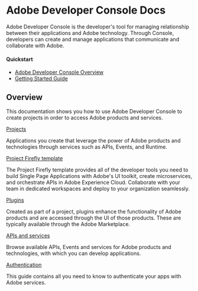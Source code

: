 <Hero slots="heading, text"/>

# Adobe Developer Console Docs

Adobe Developer Console is the developer's tool for managing relationship between their applications and Adobe technology. Through Console, developers can create and manage applications that communicate and collaborate with Adobe.


<Resources slots="heading, links"/>

#### Quickstart

* [Adobe Developer Console Overview](guides/index.md)
* [Getting Started Guide](guides/getting-started.md)


## Overview

This documentation shows you how to use Adobe Developer Console to create projects in order to access Adobe products and services.

<DiscoverBlock slots="link, text"/>

[Projects](guides/projects/index.md)

Applications you create that leverage the power of Adobe products and technologies through services such as APIs, Events, and Runtime.


<DiscoverBlock slots="link, text"/>

[Project Firefly template](guides/projects/projects-template.md)

The Project Firefly template provides all of the developer tools you need to build Single Page Applications with Adobe's UI toolkit, create microservices, and orchestrate APIs in Adobe Experience Cloud. Collaborate with your team in dedicated workspaces and deploy to your organization seamlessly. 


<DiscoverBlock slots="link, text"/>  

[Plugins](guides/plugins/index.md)

Created as part of a project, plugins enhance the functionality of Adobe products and are accessed through the UI of those products. These are typically available through the Adobe Marketplace.


<DiscoverBlock slots="link, text"/>

[APIs and services](guides/apis-and-services.md)

Browse available APIs, Events and services for Adobe products and technologies, with which you can develop applications.


<DiscoverBlock slots="link, text"/>

[Authentication](guides/authentication/index.md)

This guide contains all you need to know to authenticate your apps with Adobe services.
  